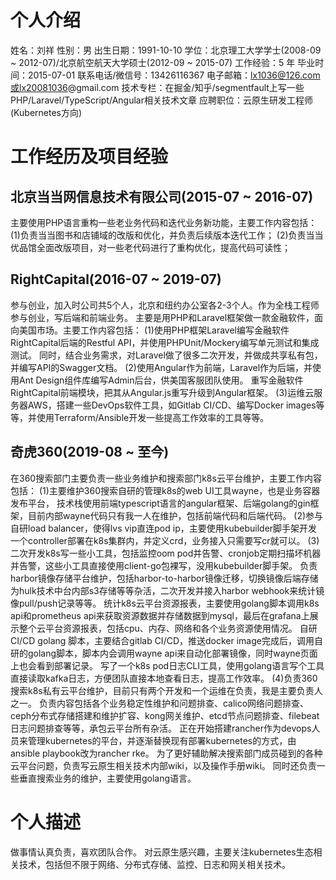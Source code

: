 # 个人介绍
姓名：刘祥
性别：男
出生日期：1991-10-10
学位：北京理工大学学士(2008-09 ~ 2012-07)/北京航空航天大学硕士(2012-09 ~ 2015-07)
工作经验：5 年
毕业时间：2015-07-01
联系电话/微信号：13426116367
电子邮箱：lx1036@126.com或lx20081036@gmail.com
技术专栏：在掘金/知乎/segmentfault上写一些PHP/Laravel/TypeScript/Angular相关技术文章
应聘职位：云原生研发工程师(Kubernetes方向)

# 工作经历及项目经验

## 北京当当网信息技术有限公司(2015-07 ~ 2016-07)
主要使用PHP语言重构一些老业务代码和迭代业务新功能，主要工作内容包括：
(1)负责当当图书和店铺域的改版和优化，并负责后续版本迭代工作；
(2)负责当当优品馆全面改版项目，对一些老代码进行了重构优化，提高代码可读性；

## RightCapital(2016-07 ~ 2019-07)
参与创业，加入时公司共5个人，北京和纽约办公室各2-3个人。作为全栈工程师参与创业，写后端和前端业务。
主要是用PHP和Laravel框架做一款金融软件，面向美国市场。主要工作内容包括：
(1)使用PHP框架Laravel编写金融软件RightCapital后端的Restful API，并使用PHPUnit/Mockery编写单元测试和集成测试。
同时，结合业务需求，对Laravel做了很多二次开发，并做成共享私有包，并编写API的Swagger文档。
(2)使用Angular作为前端，Laravel作为后端，并使用Ant Design组件库编写Admin后台，供美国客服团队使用。
重写金融软件RightCapital前端模块，把其从Angular.js重写升级到Angular框架。
(3)运维云服务器AWS，搭建一些DevOps软件工具，如Gitlab CI/CD、编写Docker images等等，并使用Terraform/Ansible开发一些提高工作效率的工具等等。

## 奇虎360(2019-08 ~ 至今)
在360搜索部门主要负责一些业务维护和搜索部门k8s云平台维护，主要工作内容包括：
(1)主要维护360搜索自研的管理k8s的web UI工具wayne，也是业务容器发布平台，
技术栈使用前端typescript语言的angular框架、后端golang的gin框架，目前内部wayne代码只有我一人在维护，包括前端代码和后端代码。
(2)参与自研load balancer，使得lvs vip直连pod ip，主要使用kubebuilder脚手架开发一个controller部署在k8s集群内，并定义crd，业务接入只需要写cr就可以。
(3)二次开发k8s写一些小工具，包括监控oom pod并告警、cronjob定期扫描坏机器并告警，这些小工具直接使用client-go包裸写，没用kubebuilder脚手架。
负责harbor镜像存储平台维护，包括harbor-to-harbor镜像迁移，切换镜像后端存储为hulk技术中台内部s3存储等等杂活，二次开发并接入harbor webhook来统计镜像pull/push记录等等。
统计k8s云平台资源报表，主要使用golang脚本调用k8s api和prometheus api来获取资源数据并存储数据到mysql，最后在grafana上展示整个云平台资源报表，包括cpu、内存、网络和各个业务资源使用情况。
自研CI/CD golang 脚本，主要结合gitlab CI/CD，推送docker image完成后，调用自研的golang脚本，脚本内会调用wayne api来自动化部署镜像，同时wayne页面上也会看到部署记录。
写了一个k8s pod日志CLI工具，使用golang语言写个工具直接读取kafka日志，方便团队直接本地查看日志，提高工作效率。
(4)负责360搜索k8s私有云平台维护，目前只有两个开发和一个运维在负责，我是主要负责人之一。
负责内容包括各个业务稳定性维护和问题排查、calico网络问题排查、ceph分布式存储搭建和维护扩容、kong网关维护、etcd节点问题排查、filebeat日志问题排查等等，承包云平台所有杂活。
正在开始搭建rancher作为devops人员来管理kubernetes的平台，并逐渐替换现有部署kubernetes的方式，由ansible playbook改为rancher rke。
为了更好辅助解决搜索部门成员碰到的各种云平台问题，负责写云原生相关技术内部wiki，以及操作手册wiki。
同时还负责一些垂直搜索业务的维护，主要使用golang语言。

# 个人描述
做事情认真负责，喜欢团队合作。
对云原生感兴趣，主要关注kubernetes生态相关技术，包括但不限于网络、分布式存储、监控、日志和网关相关技术。
